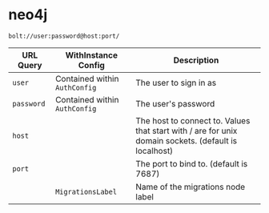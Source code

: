 # neo4j

`bolt://user:password@host:port/`

| URL Query  | WithInstance Config | Description |
|------------|---------------------|-------------|
| `user` | Contained within `AuthConfig` | The user to sign in as |
| `password` | Contained within `AuthConfig` | The user's password | 
| `host` | | The host to connect to. Values that start with / are for unix domain sockets. (default is localhost) |
| `port` | | The port to bind to. (default is 7687) |
|  | `MigrationsLabel` | Name of the migrations node label |
